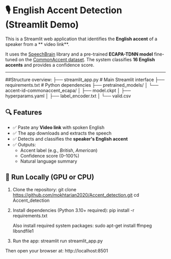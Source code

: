# 🎙️ English Accent Detection (Streamlit Demo)

This is a Streamlit web application that identifies the **English accent** of a speaker from a ** video link**.

It uses the [SpeechBrain](https://speechbrain.readthedocs.io) library and a pre-trained **ECAPA-TDNN model** fine-tuned on the [CommonAccent dataset](https://huggingface.co/Jzuluaga/accent-id-commonaccent_ecapa). The system classifies **16 English accents** and provides a confidence score.

---

##Structure overview: 
├── streamlit_app.py                # Main Streamlit interface
├── requirements.txt                # Python dependencies
├── pretrained_models/
│   └── accent-id-commonaccent_ecapa/
│       ├── model.ckpt
│       ├── hyperparams.yaml
│       ├── label_encoder.txt
│       └── valid.csv



## 🔍 Features

- ✅ Paste any **Video link** with spoken English
- ✅ The app downloads and extracts the speech
- ✅ Detects and classifies the **speaker's English accent**
- ✅ Outputs:
  - Accent label (e.g., *British*, *American*)
  - Confidence score (0–100%)
  - Natural language summary



## 🚀 Run Locally (GPU or CPU)

1. Clone the repository:
    git clone https://github.com/mokhtarian2020/Accent_detection.git
    cd Accent_detection

2. Install dependencies (Python 3.10+ required):
    pip install -r requirements.txt

   Also install required system packages:
    sudo apt-get install ffmpeg libsndfile1

3. Run the app:
    streamlit run streamlit_app.py

Then open your browser at: http://localhost:8501

